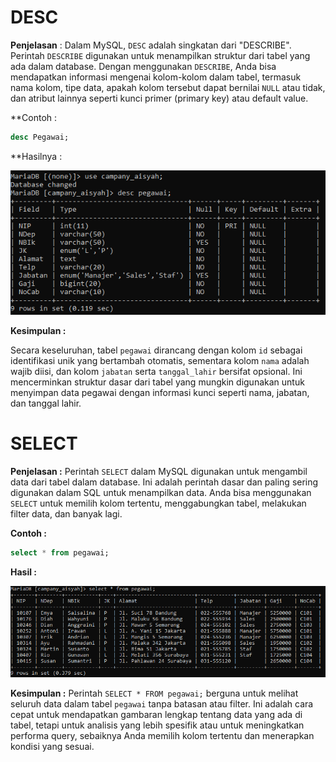 # DESC
**Penjelasan** : Dalam MySQL, `DESC` adalah singkatan dari "DESCRIBE". Perintah `DESCRIBE` digunakan untuk menampilkan struktur dari tabel yang ada dalam database. Dengan menggunakan `DESCRIBE`, Anda bisa mendapatkan informasi mengenai kolom-kolom dalam tabel, termasuk nama kolom, tipe data, apakah kolom tersebut dapat bernilai `NULL` atau tidak, dan atribut lainnya seperti kunci primer (primary key) atau default value.

**Contoh :
~~~sql
desc Pegawai;
~~~
**Hasilnya :

![](gambar/desc.png)

**Kesimpulan :**

Secara keseluruhan, tabel `pegawai` dirancang dengan kolom `id` sebagai identifikasi unik yang bertambah otomatis, sementara kolom `nama` adalah wajib diisi, dan kolom `jabatan` serta `tanggal_lahir` bersifat opsional. Ini mencerminkan struktur dasar dari tabel yang mungkin digunakan untuk menyimpan data pegawai dengan informasi kunci seperti nama, jabatan, dan tanggal lahir.

# SELECT
**Penjelasan :** Perintah `SELECT` dalam MySQL digunakan untuk mengambil data dari tabel dalam database. Ini adalah perintah dasar dan paling sering digunakan dalam SQL untuk menampilkan data. Anda bisa menggunakan `SELECT` untuk memilih kolom tertentu, menggabungkan tabel, melakukan filter data, dan banyak lagi.

**Contoh :**
~~~sql
select * from pegawai;
~~~

**Hasil :**

![](gambar/select.png)

**Kesimpulan :**
Perintah `SELECT * FROM pegawai;` berguna untuk melihat seluruh data dalam tabel `pegawai` tanpa batasan atau filter. Ini adalah cara cepat untuk mendapatkan gambaran lengkap tentang data yang ada di tabel, tetapi untuk analisis yang lebih spesifik atau untuk meningkatkan performa query, sebaiknya Anda memilih kolom tertentu dan menerapkan kondisi yang sesuai.